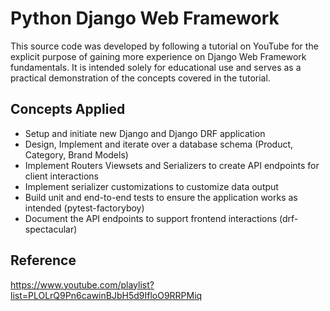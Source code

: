 # Python Django Web Framework 

This source code was developed by following a tutorial on YouTube for the explicit purpose of gaining more experience on Django Web Framework fundamentals. It is intended solely for educational use and serves as a practical demonstration of the concepts covered in the tutorial.

## Concepts Applied
- Setup and initiate new Django and Django DRF application
- Design, Implement and iterate over a database schema (Product, Category, Brand Models)
- Implement Routers Viewsets and Serializers to create API endpoints for client interactions
- Implement serializer customizations to customize data output
- Build unit and end-to-end tests to ensure the application works as intended (pytest-factoryboy)
- Document the API endpoints to support frontend interactions (drf-spectacular)

## Reference
https://www.youtube.com/playlist?list=PLOLrQ9Pn6cawinBJbH5d9IfloO9RRPMiq
